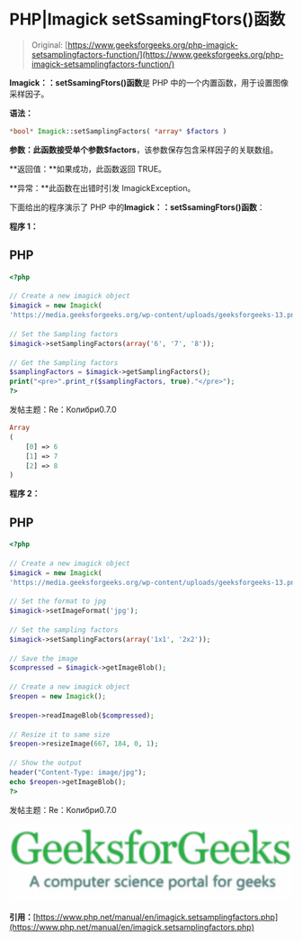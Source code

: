 # PHP|Imagick setSsamingFtors()函数

> Original: [https://www.geeksforgeeks.org/php-imagick-setsamplingfactors-function/](https://www.geeksforgeeks.org/php-imagick-setsamplingfactors-function/)

**Imagick：：setSsamingFtors()函数**是 PHP 中的一个内置函数，用于设置图像采样因子。

**语法：**

```php
*bool* Imagick::setSamplingFactors( *array* $factors )
```

**参数：**此函数接受单个参数**$factors**，该参数保存包含采样因子的关联数组。

**返回值：**如果成功，此函数返回 TRUE。

**异常：**此函数在出错时引发 ImagickException。

下面给出的程序演示了 PHP 中的**Imagick：：setSsamingFtors()函数**：

**程序 1：**

## PHP

```php
<?php

// Create a new imagick object
$imagick = new Imagick(
'https://media.geeksforgeeks.org/wp-content/uploads/geeksforgeeks-13.png');

// Set the Sampling factors
$imagick->setSamplingFactors(array('6', '7', '8'));

// Get the Sampling factors
$samplingFactors = $imagick->getSamplingFactors();
print("<pre>".print_r($samplingFactors, true)."</pre>");
?>
```

发帖主题：Re：Колибри0.7.0

```php
Array
(
    [0] => 6
    [1] => 7
    [2] => 8
)
```

**程序 2：**

## PHP

```php
<?php

// Create a new imagick object
$imagick = new Imagick(
'https://media.geeksforgeeks.org/wp-content/uploads/geeksforgeeks-13.png');

// Set the format to jpg
$imagick->setImageFormat('jpg');

// Set the sampling factors
$imagick->setSamplingFactors(array('1x1', '2x2'));

// Save the image
$compressed = $imagick->getImageBlob();

// Create a new imagick object
$reopen = new Imagick();

$reopen->readImageBlob($compressed);

// Resize it to same size
$reopen->resizeImage(667, 184, 0, 1);

// Show the output
header("Content-Type: image/jpg");
echo $reopen->getImageBlob();
?>
```

发帖主题：Re：Колибри0.7.0

![](img/50d1559f35462eed923275f005064f07.png)

**引用：**[https://www.php.net/manual/en/imagick.setsamplingfactors.php](https://www.php.net/manual/en/imagick.setsamplingfactors.php)
